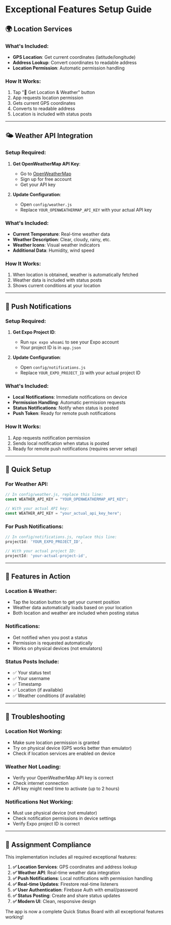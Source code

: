 # Exceptional Features Setup Guide

## 🌍 Location Services

### What's Included:

- **GPS Location**: Get current coordinates (latitude/longitude)
- **Address Lookup**: Convert coordinates to readable address
- **Location Permission**: Automatic permission handling

### How It Works:

1. Tap "📍 Get Location & Weather" button
2. App requests location permission
3. Gets current GPS coordinates
4. Converts to readable address
5. Location is included with status posts

---

## 🌤️ Weather API Integration

### Setup Required:

1. **Get OpenWeatherMap API Key**:

   - Go to [OpenWeatherMap](https://openweathermap.org/api)
   - Sign up for free account
   - Get your API key

2. **Update Configuration**:
   - Open `config/weather.js`
   - Replace `YOUR_OPENWEATHERMAP_API_KEY` with your actual API key

### What's Included:

- **Current Temperature**: Real-time weather data
- **Weather Description**: Clear, cloudy, rainy, etc.
- **Weather Icons**: Visual weather indicators
- **Additional Data**: Humidity, wind speed

### How It Works:

1. When location is obtained, weather is automatically fetched
2. Weather data is included with status posts
3. Shows current conditions at your location

---

## 🔔 Push Notifications

### Setup Required:

1. **Get Expo Project ID**:

   - Run `npx expo whoami` to see your Expo account
   - Your project ID is in `app.json`

2. **Update Configuration**:
   - Open `config/notifications.js`
   - Replace `YOUR_EXPO_PROJECT_ID` with your actual project ID

### What's Included:

- **Local Notifications**: Immediate notifications on device
- **Permission Handling**: Automatic permission requests
- **Status Notifications**: Notify when status is posted
- **Push Token**: Ready for remote push notifications

### How It Works:

1. App requests notification permission
2. Sends local notification when status is posted
3. Ready for remote push notifications (requires server setup)

---

## 🚀 Quick Setup

### For Weather API:

```javascript
// In config/weather.js, replace this line:
const WEATHER_API_KEY = "YOUR_OPENWEATHERMAP_API_KEY";

// With your actual API key:
const WEATHER_API_KEY = "your_actual_api_key_here";
```

### For Push Notifications:

```javascript
// In config/notifications.js, replace this line:
projectId: 'YOUR_EXPO_PROJECT_ID',

// With your actual project ID:
projectId: 'your-actual-project-id',
```

---

## 📱 Features in Action

### Location & Weather:

- Tap the location button to get your current position
- Weather data automatically loads based on your location
- Both location and weather are included when posting status

### Notifications:

- Get notified when you post a status
- Permission is requested automatically
- Works on physical devices (not emulators)

### Status Posts Include:

- ✅ Your status text
- ✅ Your username
- ✅ Timestamp
- ✅ Location (if available)
- ✅ Weather conditions (if available)

---

## 🔧 Troubleshooting

### Location Not Working:

- Make sure location permission is granted
- Try on physical device (GPS works better than emulator)
- Check if location services are enabled on device

### Weather Not Loading:

- Verify your OpenWeatherMap API key is correct
- Check internet connection
- API key might need time to activate (up to 2 hours)

### Notifications Not Working:

- Must use physical device (not emulator)
- Check notification permissions in device settings
- Verify Expo project ID is correct

---

## 🎯 Assignment Compliance

This implementation includes all required exceptional features:

1. **✅ Location Services**: GPS coordinates and address lookup
2. **✅ Weather API**: Real-time weather data integration
3. **✅ Push Notifications**: Local notifications with permission handling
4. **✅ Real-time Updates**: Firestore real-time listeners
5. **✅ User Authentication**: Firebase Auth with email/password
6. **✅ Status Posting**: Create and share status updates
7. **✅ Modern UI**: Clean, responsive design

The app is now a complete Quick Status Board with all exceptional features working!
